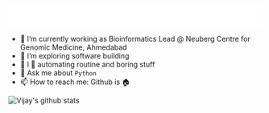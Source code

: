  ![](https://github.com/vlakhujani/vlakhujani/blob/master/hi.gif)
- 🔭 I’m currently working as Bioinformatics Lead @ Neuberg Centre for Genomic Medicine, Ahmedabad
- 🤔 I’m exploring software building 
- 🤖 I 💙 automating routine and boring stuff 
- 💬 Ask me about `Python`
- 📫 How to reach me: Github is 🏠

![Vijay's github stats](https://github-readme-stats.vercel.app/api?username=vlakhujani&show_icons=true&theme=dark)

